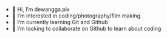 - 👋 Hi, I’m dewangga.pix
- 👀 I’m interested in coding/photography/film making
- 🌱 I’m currently learning Git and Github
- 💞️ I’m looking to collaborate on Github to learn about coding
